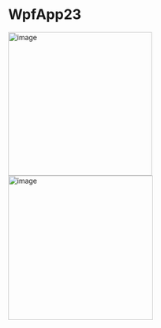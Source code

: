 # WpfApp23

<img width="291" alt="image" src="https://github.com/reza16977/TodoApp/assets/99034042/1352aab5-321f-47bf-8005-acb00b72ebef">

<img width="293" alt="image" src="https://github.com/reza16977/TodoApp/assets/99034042/0f3387d7-a2a9-4a99-b737-046a179bcb9b">


